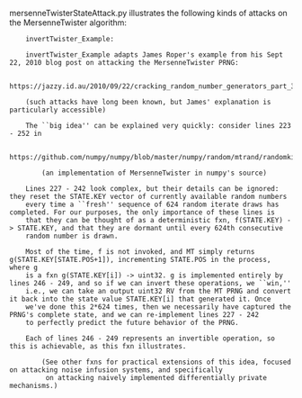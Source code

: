 mersenneTwisterStateAttack.py illustrates the following kinds of attacks on the MersenneTwister algorithm:

        invertTwister_Example:

        invertTwister_Example adapts James Roper's example from his Sept 22, 2010 blog post on attacking the MersenneTwister PRNG:

            https://jazzy.id.au/2010/09/22/cracking_random_number_generators_part_3.html

        (such attacks have long been known, but James' explanation is particularly accessible)

        The ``big idea'' can be explained very quickly: consider lines 223 - 252 in
        
            https://github.com/numpy/numpy/blob/master/numpy/random/mtrand/randomkit.c

            (an implementation of MersenneTwister in numpy's source)

        Lines 227 - 242 look complex, but their details can be ignored: they reset the STATE.KEY vector of currently available random numbers
        every time a ``fresh'' sequence of 624 random iterate draws has completed. For our purposes, the only importance of these lines is
        that they can be thought of as a deterministic fxn, f(STATE.KEY) -> STATE.KEY, and that they are dormant until every 624th consecutive
        random number is drawn.

        Most of the time, f is not invoked, and MT simply returns g(STATE.KEY[STATE.POS+1]), incrementing STATE.POS in the process, where g
        is a fxn g(STATE.KEY[i]) -> uint32. g is implemented entirely by lines 246 - 249, and so if we can invert these operations, we ``win,''
        i.e., we can take an output uint32 RV from the MT PRNG and convert it back into the state value STATE.KEY[i] that generated it. Once
        we've done this 2*624 times, then we necessarily have captured the PRNG's complete state, and we can re-implement lines 227 - 242
        to perfectly predict the future behavior of the PRNG.

        Each of lines 246 - 249 represents an invertible operation, so this is achievable, as this fxn illustrates.

            (See other fxns for practical extensions of this idea, focused on attacking noise infusion systems, and specifically
             on attacking naively implemented differentially private mechanisms.)

